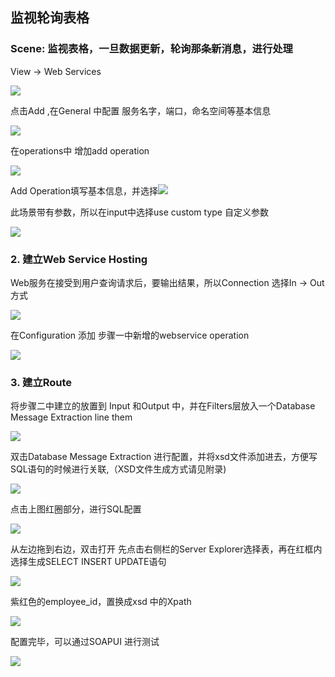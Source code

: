 ## 监视轮询表格 ##



### Scene: 监视表格，一旦数据更新，轮询那条新消息，进行处理 ###

View -> Web Services

![](https://github.com/chzhoudy/blog/blob/master/OrionHealth/Img/1-1.png)

点击Add ,在General 中配置 服务名字，端口，命名空间等基本信息

![](https://github.com/chzhoudy/blog/blob/master/OrionHealth/Img/1-2.png)

在operations中 增加add operation

![](https://github.com/chzhoudy/blog/blob/master/OrionHealth/Img/1-3.png)
 
Add Operation填写基本信息，并选择![](https://github.com/chzhoudy/blog/blob/master/OrionHealth/Img/1-14.png)
 
此场景带有参数，所以在input中选择use custom type 自定义参数
 
![](https://github.com/chzhoudy/blog/blob/master/OrionHealth/Img/1-5.png)

### 2.	建立Web Service Hosting ###

Web服务在接受到用户查询请求后，要输出结果，所以Connection 选择In -> Out 方式

![](https://github.com/chzhoudy/blog/blob/master/OrionHealth/Img/1-6.png)
 

在Configuration 添加 步骤一中新增的webservice operation

![](https://github.com/chzhoudy/blog/blob/master/OrionHealth/Img/1-7.png)
 
### 3.	建立Route  ###

将步骤二中建立的放置到 Input 和Output 中，并在Filters层放入一个Database Message Extraction line them

![](https://github.com/chzhoudy/blog/blob/master/OrionHealth/Img/1-8.png)

双击Database Message Extraction 进行配置，并将xsd文件添加进去，方便写SQL语句的时候进行关联,（XSD文件生成方式请见附录)

![](https://github.com/chzhoudy/blog/blob/master/OrionHealth/Img/1-9.png)
 
点击上图红圈部分，进行SQL配置

![](https://github.com/chzhoudy/blog/blob/master/OrionHealth/Img/1-10.png)
 
从左边拖到右边，双击打开
先点击右侧栏的Server Explorer选择表，再在红框内选择生成SELECT INSERT UPDATE语句

![](https://github.com/chzhoudy/blog/blob/master/OrionHealth/Img/1-11.png)
 
紫红色的employee_id，置换成xsd 中的Xpath

![](https://github.com/chzhoudy/blog/blob/master/OrionHealth/Img/1-12.png)
 

配置完毕，可以通过SOAPUI 进行测试

![](https://github.com/chzhoudy/blog/blob/master/OrionHealth/Img/1-13.png)
 


